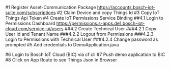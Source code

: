 #1 Register Asset-Communication Package
    https://accounts.bosch-iot-suite.com/subscriptions
#2 Claim Device and copy Things Id
#3 Copy IoT Things Api Token
#4 Create IoT Permissions Service Binding
##4.1 Login to Permissions Dashboard
    https://permissions.s-apps.de1.bosch-iot-cloud.com/service-ui/users
##4.2 Create Technical User
###4.2.1 Copy User Id and Tenant Name
###4.2.2 Logout from Permissions
###4.2.3 Login to Permissions with Technical User
###4.2.4 Change password as prompted
#5 Add credentials to DemoApplication.java

#6 Login to Bosch IoT Cloud (BIC) via cf cli
#7 Push demo application to BIC
#8 Click on App Route to see Things Json in Browser